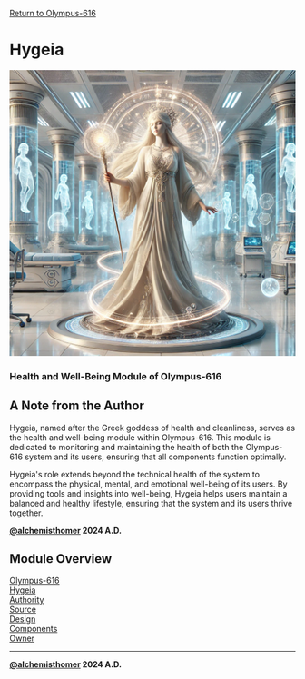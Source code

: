 [Return to Olympus-616](../olympus-616/README.md)

# Hygeia
![hygeia](./hygeia.avatar.png)

### Health and Well-Being Module of Olympus-616

## A Note from the Author
Hygeia, named after the Greek goddess of health and cleanliness, serves as the health and well-being module within Olympus-616. This module is dedicated to monitoring and maintaining the health of both the Olympus-616 system and its users, ensuring that all components function optimally.

Hygeia's role extends beyond the technical health of the system to encompass the physical, mental, and emotional well-being of its users. By providing tools and insights into well-being, Hygeia helps users maintain a balanced and healthy lifestyle, ensuring that the system and its users thrive together.

****[@alchemisthomer](https://github.com/alchemisthomer)
2024 A.D.****

## Module Overview
[Olympus-616](../../README.md)  
[Hygeia](README.md)  
[Authority](../zeus/zeus.components.md)  
[Source](hygeia.source.md)  
[Design](hygeia.design.md)  
[Components](hygeia.components.md)  
[Owner](https://github.com/alchemisthomer)

***
**[@alchemisthomer](https://github.com/alchemisthomer)
2024 A.D.**